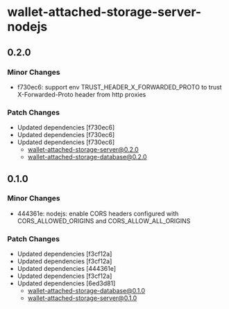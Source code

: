 # wallet-attached-storage-server-nodejs

## 0.2.0

### Minor Changes

- f730ec6: support env TRUST_HEADER_X_FORWARDED_PROTO to trust X-Forwarded-Proto header from http proxies

### Patch Changes

- Updated dependencies [f730ec6]
- Updated dependencies [f730ec6]
- Updated dependencies [f730ec6]
  - wallet-attached-storage-server@0.2.0
  - wallet-attached-storage-database@0.2.0

## 0.1.0

### Minor Changes

- 444361e: nodejs: enable CORS headers configured with CORS_ALLOWED_ORIGINS and CORS_ALLOW_ALL_ORIGINS

### Patch Changes

- Updated dependencies [f3cf12a]
- Updated dependencies [f3cf12a]
- Updated dependencies [444361e]
- Updated dependencies [f3cf12a]
- Updated dependencies [6ed3d81]
  - wallet-attached-storage-database@0.1.0
  - wallet-attached-storage-server@0.1.0

